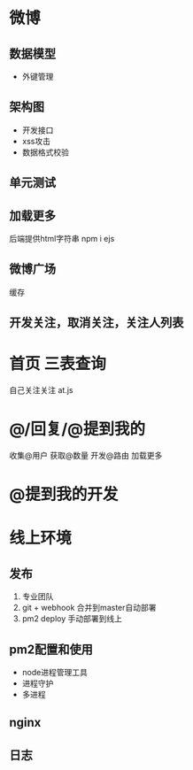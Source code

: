 # 微博
## 数据模型
- 外键管理

## 架构图
- 开发接口
- xss攻击
- 数据格式校验

## 单元测试

## 加载更多
后端提供html字符串  npm i ejs

## 微博广场
缓存

## 开发关注，取消关注，关注人列表

# 首页 三表查询
自己关注关注
at.js

# @/回复/@提到我的
收集@用户
获取@数量
开发@路由
加载更多

# @提到我的开发

# 线上环境
## 发布
1. 专业团队
2. git + webhook 合并到master自动部署
3. pm2 deploy 手动部署到线上

## pm2配置和使用
- node进程管理工具
- 进程守护
- 多进程
## nginx
## 日志